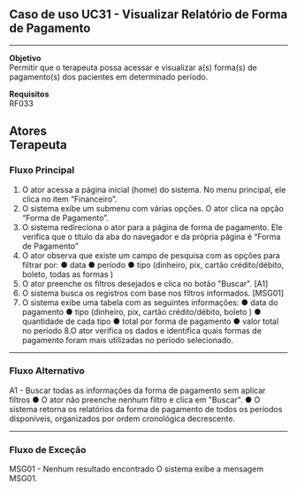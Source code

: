 ## Caso de uso UC31 - Visualizar Relatório de Forma de Pagamento


---
**Objetivo**  
Permitir que o terapeuta possa acessar e visualizar a(s)
forma(s) de pagamento(s) dos pacientes em determinado
período.


**Requisitos**  
RF033

**Atores**  
Terapeuta
--- 

### Fluxo Principal

1. O ator acessa a página inicial (home) do sistema. No menu
principal, ele clica no item “Financeiro”.
2. O sistema exibe um submenu com várias opções. O ator
clica na opção “Forma de Pagamento”.
3. O sistema redireciona o ator para a página de forma de
pagamento. Ele verifica que o título da aba do navegador e da
própria página é “Forma de Pagamento”
4. O ator observa que existe um campo de pesquisa com as
opções para filtrar por:
● data
● período
● tipo (dinheiro, pix, cartão crédito/débito, boleto,
todas as formas )
5. O ator preenche os filtros desejados e clica no botão
"Buscar". [A1]
6. O sistema busca os registros com base nos filtros
informados. [MSG01]
7. O sistema exibe uma tabela com as seguintes informações:
● data do pagamento
● tipo (dinheiro, pix, cartão crédito/débito, boleto )
● quantidade de cada tipo
● total por forma de pagamento
● valor total no período
8.O ator verifica os dados e identifica quais formas de
pagamento foram mais utilizadas no período selecionado. 
---
### Fluxo Alternativo

A1 - Buscar todas as informações da forma de pagamento sem
aplicar filtros
● O ator não preenche nenhum filtro e clica em "Buscar".
● O sistema retorna os relatórios da forma de pagamento
de todos os períodos disponíveis, organizados por
ordem cronológica decrescente.


---
### Fluxo de Exceção

MSG01 - Nenhum resultado encontrado
O sistema exibe a mensagem MSG01.